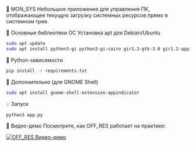 🔌 MON_SYS
Небольшое приложение для управления ПК, отображающее текущую загрузку системных ресурсов прямо в системном трее. 
 
📁 Основные библиотеки ОС
Установка apt для Debian/Ubuntu
```bash
sudo apt update
sudo apt install python3-gi python3-gi-cairo gir1.2-gtk-3.0 gir1.2-appindicator3-0.1
```
📁 Python-зависимости
```bash
pip install -r requirements.txt
```

📁 Дополнительно (для GNOME Shell)
```bash
sudo apt install gnome-shell-extension-appindicator
```

💡 Запуск
```bash
python3 app.py
```

🎥 Видео-демо
Посмотрите, как OFF_RES работает на практике:

[![OFF_RES Видео-демо](https://img.youtube.com/vi/AVzxt623t2A/0.jpg)](https://www.youtube.com/watch?v=lcWTL0O7paI)


